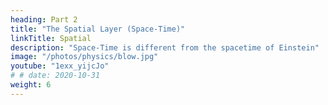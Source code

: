 ```yaml
---
heading: Part 2
title: "The Spatial Layer (Space-Time)"
linkTitle: Spatial
description: "Space-Time is different from the spacetime of Einstein"
image: "/photos/physics/blow.jpg"
youtube: "1exx_yijcJo"
# # date: 2020-10-31
weight: 6
---
```


